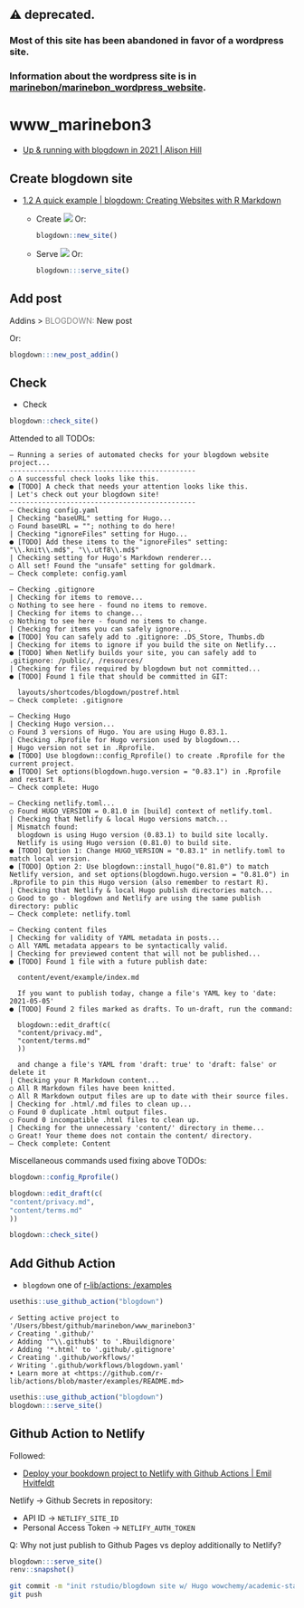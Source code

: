 ## :warning: deprecated.

### Most of this site has been abandoned in favor of a wordpress site.
### Information about the wordpress site is in [marinebon/marinebon_wordpress_website](https://github.com/marinebon/marinebon_wordpress_website).

# www_marinebon3

* [Up & running with blogdown in 2021 | Alison Hill](https://alison.rbind.io/post/new-year-new-blogdown/)

## Create blogdown site

* [1.2 A quick example | blogdown: Creating Websites with R Markdown](https://bookdown.org/yihui/blogdown/a-quick-example.html)

  - Create
    ![](https://bookdown.org/yihui/blogdown/images/new-project.png)
    Or:
    ```r
    blogdown::new_site()
    ```

  - Serve
    ![](https://bookdown.org/yihui/blogdown/images/addin-serve.png)
    Or:
    ```r
    blogdown:::serve_site()
    ```

## Add post

Addins > <span style="color:gray">BLOGDOWN:</span> New post

Or:

```r
blogdown:::new_post_addin()
```

## Check

- Check

```r
blogdown::check_site()
```

Attended to all TODOs:

```
― Running a series of automated checks for your blogdown website project...
----------------------------------------------
○ A successful check looks like this.
● [TODO] A check that needs your attention looks like this.
| Let's check out your blogdown site!
----------------------------------------------
― Checking config.yaml
| Checking "baseURL" setting for Hugo...
○ Found baseURL = ""; nothing to do here!
| Checking "ignoreFiles" setting for Hugo...
● [TODO] Add these items to the "ignoreFiles" setting: "\\.knit\\.md$", "\\.utf8\\.md$"
| Checking setting for Hugo's Markdown renderer...
○ All set! Found the "unsafe" setting for goldmark.
― Check complete: config.yaml

― Checking .gitignore
| Checking for items to remove...
○ Nothing to see here - found no items to remove.
| Checking for items to change...
○ Nothing to see here - found no items to change.
| Checking for items you can safely ignore...
● [TODO] You can safely add to .gitignore: .DS_Store, Thumbs.db
| Checking for items to ignore if you build the site on Netlify...
● [TODO] When Netlify builds your site, you can safely add to .gitignore: /public/, /resources/
| Checking for files required by blogdown but not committed...
● [TODO] Found 1 file that should be committed in GIT:

  layouts/shortcodes/blogdown/postref.html
― Check complete: .gitignore

― Checking Hugo
| Checking Hugo version...
○ Found 3 versions of Hugo. You are using Hugo 0.83.1.
| Checking .Rprofile for Hugo version used by blogdown...
| Hugo version not set in .Rprofile.
● [TODO] Use blogdown::config_Rprofile() to create .Rprofile for the current project.
● [TODO] Set options(blogdown.hugo.version = "0.83.1") in .Rprofile and restart R.
― Check complete: Hugo

― Checking netlify.toml...
○ Found HUGO_VERSION = 0.81.0 in [build] context of netlify.toml.
| Checking that Netlify & local Hugo versions match...
| Mismatch found:
  blogdown is using Hugo version (0.83.1) to build site locally.
  Netlify is using Hugo version (0.81.0) to build site.
● [TODO] Option 1: Change HUGO_VERSION = "0.83.1" in netlify.toml to match local version.
● [TODO] Option 2: Use blogdown::install_hugo("0.81.0") to match Netlify version, and set options(blogdown.hugo.version = "0.81.0") in .Rprofile to pin this Hugo version (also remember to restart R).
| Checking that Netlify & local Hugo publish directories match...
○ Good to go - blogdown and Netlify are using the same publish directory: public
― Check complete: netlify.toml

― Checking content files
| Checking for validity of YAML metadata in posts...
○ All YAML metadata appears to be syntactically valid.
| Checking for previewed content that will not be published...
● [TODO] Found 1 file with a future publish date:

  content/event/example/index.md

  If you want to publish today, change a file's YAML key to 'date: 2021-05-05'
● [TODO] Found 2 files marked as drafts. To un-draft, run the command:

  blogdown::edit_draft(c(
  "content/privacy.md",
  "content/terms.md"
  ))

  and change a file's YAML from 'draft: true' to 'draft: false' or delete it
| Checking your R Markdown content...
○ All R Markdown files have been knitted.
○ All R Markdown output files are up to date with their source files.
| Checking for .html/.md files to clean up...
○ Found 0 duplicate .html output files.
○ Found 0 incompatible .html files to clean up.
| Checking for the unnecessary 'content/' directory in theme...
○ Great! Your theme does not contain the content/ directory.
― Check complete: Content
```

Miscellaneous commands used fixing above TODOs:

```r
blogdown::config_Rprofile()

blogdown::edit_draft(c(
"content/privacy.md",
"content/terms.md"
))

blogdown::check_site()
```

## Add Github Action

- `blogdown` one of [r-lib/actions: /examples](https://github.com/r-lib/actions/tree/master/examples#example-workflows)

```r
usethis::use_github_action("blogdown")
```

```
✓ Setting active project to '/Users/bbest/github/marinebon/www_marinebon3'
✓ Creating '.github/'
✓ Adding '^\\.github$' to '.Rbuildignore'
✓ Adding '*.html' to '.github/.gitignore'
✓ Creating '.github/workflows/'
✓ Writing '.github/workflows/blogdown.yaml'
• Learn more at <https://github.com/r-lib/actions/blob/master/examples/README.md>
```

```r
usethis::use_github_action("blogdown")
blogdown:::serve_site()
```

## Github Action to Netlify

Followed:

* [Deploy your bookdown project to Netlify with Github Actions | Emil Hvitfeldt](https://www.hvitfeldt.me/blog/bookdown-netlify-github-actions/)

Netlify -> Github Secrets in repository:

- API ID -> `NETLIFY_SITE_ID`
- Personal Access Token -> `NETLIFY_AUTH_TOKEN`

Q: Why not just publish to Github Pages vs deploy additionally to Netlify?


```r
blogdown:::serve_site()
renv::snapshot()
```

```bash
git commit -m "init rstudio/blogdown site w/ Hugo wowchemy/academic-starter and GH Action to Netlify deploy"
git push
```
